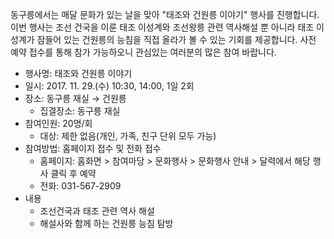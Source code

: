 동구릉에서는 매달 문화가 있는 날을 맞아 "태조와 건원릉 이야기" 행사를 진행합니다. 이번 행사는 조선 건국을 이룬 태조 이성계와 조선왕릉 관련 역사해설 뿐 아니라 태조 이성계가 잠들어 있는 건원릉의 능침을 직접 올라가 볼 수 있는 기회를 제공합니다. 사전 예약 접수를 통해 참가 가능하오니 관심있는 여러분의 많은 참여 바랍니다.

- 행사명: 태조와 건원릉 이야기
- 일시: 2017. 11. 29.(수) 10:30, 14:00, 1일 2회
- 장소: 동구릉 재실 → 건원릉
  - 집결장소: 동구릉 재실
- 참여인원: 20명/회
  - 대상: 제한 없음(개인, 가족, 친구 단위 모두 가능)
- 참여방법: 홈페이지 접수 및 전화 접수
  - 홈페이지: 홈화면 > 참여마당 > 문화행사 > 문화행사 안내 > 달력에서 해당 행사 클릭 후 예약
  - 전화: 031-567-2909
- 내용
  - 조선건국과 태조 관련 역사 해설
  - 해설사와 함께 하는 건원릉 능침 탐방